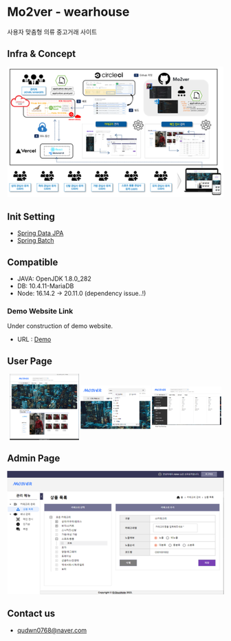 # Mo2ver - wearhouse
사용자 맞춤형 의류 중고거래 사이트

## Infra & Concept
![Infra & Concept](./images/INFRA&CONCEPT_v2.PNG)

## Init Setting
- [Spring Data JPA](https://start.spring.io/#!type=gradle-project&language=java&platformVersion=2.7.3&packaging=jar&jvmVersion=1.8&groupId=com.mo2ver&artifactId=master&name=master&description=Mo2ver%20project%20for%20Spring%20Boot&packageName=com.mo2ver.master&dependencies=data-jpa,validation,security,mail,devtools,mariadb,lombok)
- [Spring Batch](https://start.spring.io/#!type=gradle-project&language=java&platformVersion=2.7.3&packaging=jar&jvmVersion=1.8&groupId=com.mo2ver&artifactId=batch&name=batch&description=Mo2ver%20project%20for%20Spring%20Batch&packageName=com.mo2ver.batch&dependencies=batch,mariadb,lombok)

## Compatible
- JAVA: OpenJDK 1.8.0_282
- DB: 10.4.11-MariaDB
- Node: 16.14.2 → 20.11.0 (dependency issue..!)

### Demo Website Link
Under construction of demo website.
- URL : [Demo](https://mo2ver.vercel.app/)

## User Page
<p align="center">
	<img src="./images/HOME01.png" align="center" width="32%">
	<img src="./images/HOME02.png" align="center" width="32%">
	<img src="./images/HOME03.png" align="center" width="32%">
</p>

## Admin Page
![Admin Page 01](./images/GOOD_LIST.PNG)

## Contact us
- qudwn0768@naver.com